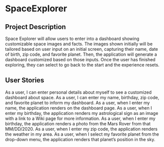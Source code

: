 # SpaceExplorer
## Project Description
Space Explorer will allow users to enter into a dashboard showing customizable space images and facts. The images shown initially will be tailored based on user input on an initial screen, capturing their name, date of birth, zip code, and favorite planet. Then, the application will generate a dashboard customized based on those inputs. Once the user has finished exploring, they can select to go back to the start and the experience resets. 

## User Stories
As a user, I can enter personal details about myself to see a customized dashboard about space.
As a user, I can enter my name, birthday, zip code, and favorite planet to inform my dashboard. 
As a user, when I enter my name, the application renders on the dashboard page.
As a user, when I enter my birthday, the application renders my astrological sign as an image with a link to a Wiki page for more information. 
As a user, when I enter my birthday, the application renders a photo from the Mars Rover from that MM/DD/2020. 
As a user, when I enter my zip code, the application renders the weather in my area.
As a user, when I select my favorite planet from the drop-down menu, the application renders that planet’s position in the sky. 